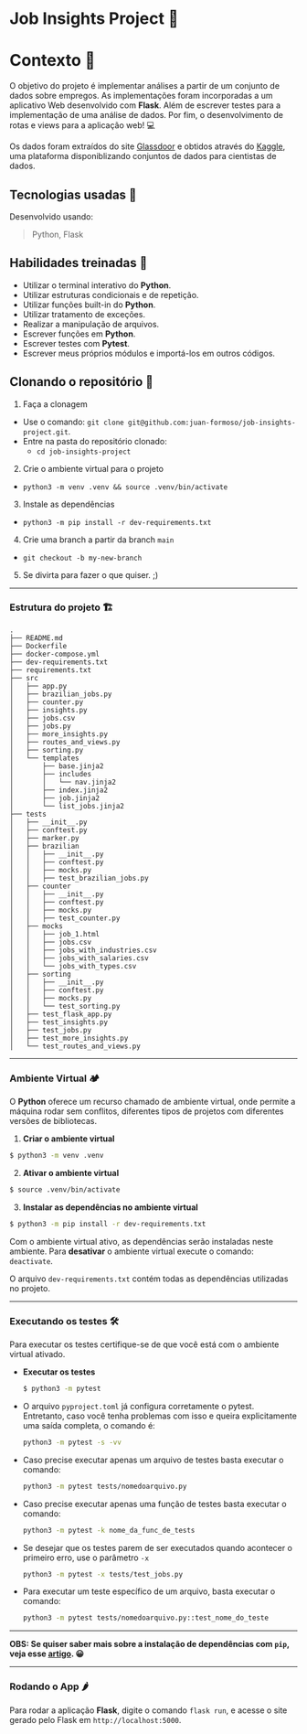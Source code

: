 # Job Insights Project :briefcase:

# Contexto :open_book:
O objetivo do projeto é implementar análises a partir de um conjunto de dados sobre empregos. As implementações foram incorporadas a um aplicativo Web desenvolvido com **Flask**. Além de escrever testes para a implementação de uma análise de dados. Por fim, o desenvolvimento de rotas e views para a aplicação web! 💻

Os dados foram extraídos do site [Glassdoor](https://www.glassdoor.com.br/) e obtidos através do [Kaggle](https://www.kaggle.com/atharvap329/glassdoor-data-science-job-data), uma plataforma disponiblizando conjuntos de dados para cientistas de dados.

## Tecnologias usadas :telescope:

Desenvolvido usando:
> Python, Flask

## Habilidades treinadas 🚵

* Utilizar o terminal interativo do **Python**.
* Utilizar estruturas condicionais e de repetição.
* Utilizar funções built-in do **Python**.
* Utilizar tratamento de exceções.
* Realizar a manipulação de arquivos.
* Escrever funções em **Python**.
* Escrever testes com **Pytest**.
* Escrever meus próprios módulos e importá-los em outros códigos.

## Clonando o repositório :dna:

1. Faça a clonagem
  - Use o comando: `git clone git@github.com:juan-formoso/job-insights-project.git`.
  - Entre na pasta do repositório clonado:
    - `cd job-insights-project`

2. Crie o ambiente virtual para o projeto
  - `python3 -m venv .venv && source .venv/bin/activate`
  
3. Instale as dependências
  - `python3 -m pip install -r dev-requirements.txt`
  
4. Crie uma branch a partir da branch `main`
  * `git checkout -b my-new-branch`

5. Se divirta para fazer o que quiser. ;)

-------------------------------

### Estrutura do projeto :building_construction:

  ```
  .
  ├── README.md
  ├── Dockerfile
  ├── docker-compose.yml
  ├── dev-requirements.txt
  ├── requirements.txt
  ├── src
  │   ├── app.py
  │   ├── brazilian_jobs.py
  │   ├── counter.py
  │   ├── insights.py
  │   ├── jobs.csv
  │   ├── jobs.py
  │   ├── more_insights.py
  │   ├── routes_and_views.py
  │   ├── sorting.py
  │   └── templates
  │       ├── base.jinja2
  │       ├── includes
  │       │   └── nav.jinja2
  │       ├── index.jinja2
  │       ├── job.jinja2
  │       └── list_jobs.jinja2
  ├── tests
  │   ├── __init__.py
  │   ├── conftest.py
  │   ├── marker.py
  │   ├── brazilian
  │   │   ├── __init__.py
  │   │   ├── conftest.py
  │   │   ├── mocks.py
  │   │   ├── test_brazilian_jobs.py
  │   ├── counter
  │   │   ├── __init__.py
  │   │   ├── conftest.py
  │   │   ├── mocks.py
  │   │   ├── test_counter.py
  │   ├── mocks
  │   │   ├── job_1.html
  │   │   ├── jobs.csv
  │   │   ├── jobs_with_industries.csv
  │   │   ├── jobs_with_salaries.csv
  │   │   └── jobs_with_types.csv
  │   ├── sorting
  │   │   ├── __init__.py
  │   │   ├── conftest.py
  │   │   ├── mocks.py
  │   │   └── test_sorting.py
  │   ├── test_flask_app.py
  │   ├── test_insights.py
  │   ├── test_jobs.py
  │   ├── test_more_insights.py
  │   └── test_routes_and_views.py
  ```
  
-------------------------------

### Ambiente Virtual 🏕️
O **Python** oferece um recurso chamado de ambiente virtual, onde permite a máquina rodar sem conflitos, diferentes tipos de projetos com diferentes versões de bibliotecas.

1. **Criar o ambiente virtual**
  ```bash
  $ python3 -m venv .venv
  ```

2. **Ativar o ambiente virtual**
  ```bash
  $ source .venv/bin/activate
  ```

3. **Instalar as dependências no ambiente virtual**
  ```bash
  $ python3 -m pip install -r dev-requirements.txt
  ```

Com o ambiente virtual ativo, as dependências serão instaladas neste ambiente.
Para **desativar** o ambiente virtual execute o comando: `deactivate`.

O arquivo `dev-requirements.txt` contém todas as dependências utilizadas no projeto.

-------------------------------

### Executando os testes 🛠
Para executar os testes certifique-se de que você está com o ambiente virtual ativado.

- **Executar os testes**
  ```bash
  $ python3 -m pytest
  ```

- O arquivo `pyproject.toml` já configura corretamente o pytest. Entretanto, caso você tenha problemas com isso e queira explicitamente uma saída completa, o comando é:
  ```bash
  python3 -m pytest -s -vv
  ```

- Caso precise executar apenas um arquivo de testes basta executar o comando:
  ```bash
  python3 -m pytest tests/nomedoarquivo.py
  ```

- Caso precise executar apenas uma função de testes basta executar o comando:
  ```bash
  python3 -m pytest -k nome_da_func_de_tests
  ```

- Se desejar que os testes parem de ser executados quando acontecer o primeiro erro, use o parâmetro `-x`
  ```bash
  python3 -m pytest -x tests/test_jobs.py
  ```
  
- Para executar um teste específico de um arquivo, basta executar o comando:
  ```bash
  python3 -m pytest tests/nomedoarquivo.py::test_nome_do_teste
  ```

-------------------------------

**OBS: Se quiser saber mais sobre a instalação de dependências com `pip`, veja esse [artigo](https://medium.com/python-pandemonium/better-python-dependency-and-package-management-b5d8ea29dff1). :grinning:**

-------------------------------
  
### Rodando o App :hot_pepper:
Para rodar a aplicação **Flask**, digite o comando `flask run`, e acesse o site gerado pelo Flask em `http://localhost:5000`.
